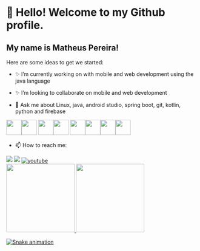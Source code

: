 # 👋 Hello! Welcome to my Github profile.
## My name is Matheus Pereira!

Here are some ideas to get we started:

- ✨ I’m currently working on with mobile and web development using the java language

- ✨ I’m looking to collaborate on mobile and web development

- 💬 Ask me about Linux, java, android studio, spring boot, git, kotlin, python and firebase

<img src="https://cdn.jsdelivr.net/gh/devicons/devicon/icons/linux/linux-original.svg" width="40" height="40"/><img src="https://cdn.jsdelivr.net/gh/devicons/devicon/icons/java/java-original.svg" width="40" height="40"/> <img src="https://cdn.jsdelivr.net/gh/devicons/devicon/icons/androidstudio/androidstudio-original.svg" width="40" height="40" /><img src="https://cdn.jsdelivr.net/gh/devicons/devicon/icons/spring/spring-original.svg" width="40" height="40"/>       <img src="https://cdn.jsdelivr.net/gh/devicons/devicon/icons/git/git-original.svg" width="40" height="40"/><img src="https://cdn.jsdelivr.net/gh/devicons/devicon/icons/kotlin/kotlin-original.svg"  width="40" height="40"/><img src="https://cdn.jsdelivr.net/gh/devicons/devicon/icons/python/python-original.svg"   width="40" height="40"/><img src="https://cdn.jsdelivr.net/gh/devicons/devicon/icons/firebase/firebase-plain-wordmark.svg" width="40" height="40"/>

- 📫 How to reach me:

<div>
<a href = "mailto:matheuspds327@gmail.com"><img src="https://img.shields.io/badge/Gmail-D14836?style=for-the-badge&logo=gmail&logoColor=white" target="_blank"></a>
<a href="https://www.linkedin.com/in/matheus-pereira-220215221/" target="_blank"><img src="https://img.shields.io/badge/-LinkedIn-%230077B5?style=for-the-badge&logo=linkedin&logoColor=white" target="_blank"></a>
 <a href="https://wa.me/5522981066373" target="_blank"><img align="center" src="https://img.shields.io/badge/-Mike%20Santos-05122A?style=flat&logo=whatsapp" alt="youtube"/></a>
</div>

<div>
<a href="https://github.com/seu-usuário-aqui">
<img height="180em" src="https://github-readme-stats.vercel.app/api/top-langs/?username=MatheusPDS07&layout=compact&langs_count=7&theme=dracula"/>
<img height="180em" src="https://github-readme-stats.vercel.app/api?username=MatheusPDS07&show_icons=true&theme=dracula&include_all_commits=true&count_private=true"/>
</div>
  
  ![Snake animation](https://github.com/MatheusPDS07/MatheusPDS07/blob/output/github-contribution-grid-snake.svg)
